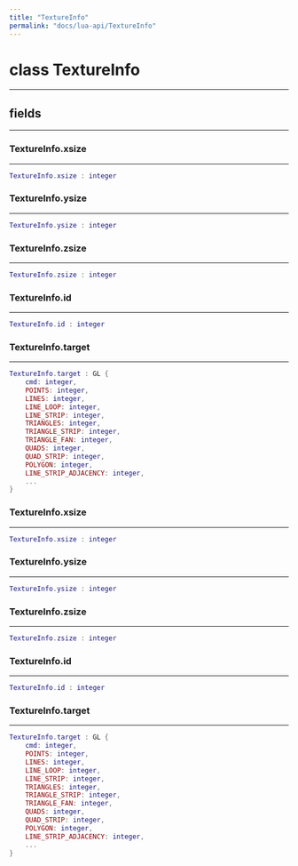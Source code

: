 ```yaml
---
title: "TextureInfo"
permalink: "docs/lua-api/TextureInfo"
---
```

# class TextureInfo











---



## fields
---

### TextureInfo.xsize
---
```lua
TextureInfo.xsize : integer
```










### TextureInfo.ysize
---
```lua
TextureInfo.ysize : integer
```










### TextureInfo.zsize
---
```lua
TextureInfo.zsize : integer
```










### TextureInfo.id
---
```lua
TextureInfo.id : integer
```










### TextureInfo.target
---
```lua
TextureInfo.target : GL {
    cmd: integer,
    POINTS: integer,
    LINES: integer,
    LINE_LOOP: integer,
    LINE_STRIP: integer,
    TRIANGLES: integer,
    TRIANGLE_STRIP: integer,
    TRIANGLE_FAN: integer,
    QUADS: integer,
    QUAD_STRIP: integer,
    POLYGON: integer,
    LINE_STRIP_ADJACENCY: integer,
    ...
}
```










### TextureInfo.xsize
---
```lua
TextureInfo.xsize : integer
```










### TextureInfo.ysize
---
```lua
TextureInfo.ysize : integer
```










### TextureInfo.zsize
---
```lua
TextureInfo.zsize : integer
```










### TextureInfo.id
---
```lua
TextureInfo.id : integer
```










### TextureInfo.target
---
```lua
TextureInfo.target : GL {
    cmd: integer,
    POINTS: integer,
    LINES: integer,
    LINE_LOOP: integer,
    LINE_STRIP: integer,
    TRIANGLES: integer,
    TRIANGLE_STRIP: integer,
    TRIANGLE_FAN: integer,
    QUADS: integer,
    QUAD_STRIP: integer,
    POLYGON: integer,
    LINE_STRIP_ADJACENCY: integer,
    ...
}
```











